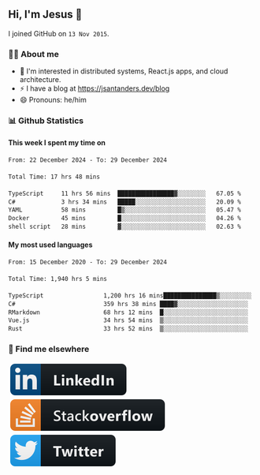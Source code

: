 ## Hi, I'm Jesus 👋

I joined GitHub on `13 Nov 2015`.

<!-- Talking about you -->

### 👨‍💻 About me

- 👦 I'm interested in distributed systems, React.js apps, and cloud architecture.
- ⚡️ I have a blog at <https://jsantanders.dev/blog>
- 😄 Pronouns: he/him

### 📊 Github Statistics

#### This week I spent my time on

<!--START_SECTION:weekly-->

```txt
From: 22 December 2024 - To: 29 December 2024

Total Time: 17 hrs 48 mins

TypeScript     11 hrs 56 mins  ████████████████▓░░░░░░░░   67.05 %
C#             3 hrs 34 mins   █████░░░░░░░░░░░░░░░░░░░░   20.09 %
YAML           58 mins         █▒░░░░░░░░░░░░░░░░░░░░░░░   05.47 %
Docker         45 mins         █░░░░░░░░░░░░░░░░░░░░░░░░   04.26 %
shell script   28 mins         ▓░░░░░░░░░░░░░░░░░░░░░░░░   02.63 %
```

<!--END_SECTION:weekly-->

#### My most used languages

<!--START_SECTION:alltime-->

```txt
From: 15 December 2020 - To: 29 December 2024

Total Time: 1,940 hrs 5 mins

TypeScript                 1,200 hrs 16 mins███████████████▒░░░░░░░░░   61.87 %
C#                         359 hrs 38 mins ████▓░░░░░░░░░░░░░░░░░░░░   18.54 %
RMarkdown                  68 hrs 12 mins  █░░░░░░░░░░░░░░░░░░░░░░░░   03.52 %
Vue.js                     34 hrs 54 mins  ▒░░░░░░░░░░░░░░░░░░░░░░░░   01.80 %
Rust                       33 hrs 52 mins  ▒░░░░░░░░░░░░░░░░░░░░░░░░   01.75 %
```

<!--END_SECTION:alltime-->

### 📢 Find me elsewhere

<p>
  <a target="_blank" href="https://linkedin.com/in/jsantanders">
    <img src="https://github.com/jsantanders/jsantanders/blob/master/img/linkedin.svg" alt="LinkedIn" style="vertical-align:top; margin:4px">
  </a>
  
  <a target="_blank" href="https://stackoverflow.com/users/7318331/jesus-santander">
    <img src="https://github.com/jsantanders/jsantanders/blob/master/img/stackoverflow.svg" alt="StackOverflow" style="vertical-align:top; margin:4px">
  </a>
  
  <a target="_blank" href="http://twitter.com/jsantanders">
    <img src="https://github.com/jsantanders/jsantanders/blob/master/img/twitter.svg" alt="Twitter" style="vertical-align:top; margin:4px">
  </a>
</p>
